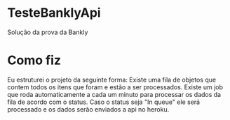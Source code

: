 # TesteBanklyApi
Solução da prova da Bankly

# Como fiz
Eu estruturei o projeto da seguinte forma:
Existe uma fila de objetos que contem todos os itens que foram e estão a ser processados. Existe um job que roda automaticamente a cada um minuto para processar os dados da fila de acordo com o status.
Caso o status seja "In queue" ele será processado e os dados serão enviados a api no heroku.
